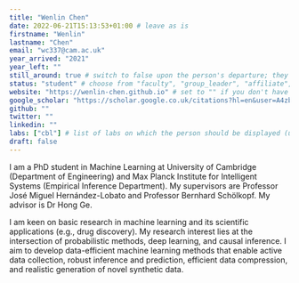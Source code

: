```yaml
---
title: "Wenlin Chen"
date: 2022-06-21T15:13:53+01:00 # leave as is
firstname: "Wenlin"
lastname: "Chen"
email: "wc337@cam.ac.uk"
year_arrived: "2021"
year_left: ""
still_around: true # switch to false upon the person's departure; they will then appear as Alumnus
status: "student" # choose from "faculty", "group_leader", "affiliate", "postdoc", "student", "visitor", "support", "admin"
website: "https://wenlin-chen.github.io" # set to "" if you don't have one
google_scholar: "https://scholar.google.co.uk/citations?hl=en&user=A4zbE2IAAAAJ"
github: ""
twitter: ""
linkedin: ""
labs: ["cbl"] # list of labs on which the person should be displayed (use "cbl" to display on the main CBL website, and the PI's lastname (lowercase) for individual lab's websites, e.g. "hennequin")
draft: false
---
```


<!-- Use the space below for the biography, in Markdown format. This is what will be displayed on the person's page, where you land upon clicking on the person's picture in the "People" list -->

I am a PhD student in Machine Learning at University of Cambridge (Department of Engineering) and Max Planck Institute for Intelligent Systems (Empirical Inference Department). My supervisors are Professor José Miguel Hernández-Lobato and Professor Bernhard Schölkopf. My advisor is Dr Hong Ge.

I am keen on basic research in machine learning and its scientific applications (e.g., drug discovery). My research interest lies at the intersection of probabilistic methods, deep learning, and causal inference. I aim to develop data-efficient machine learning methods that enable active data collection, robust inference and prediction, efficient data compression, and realistic generation of novel synthetic data.


